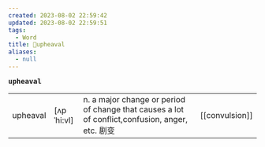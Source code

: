 ```yaml
---
created: 2023-08-02 22:59:42
updated: 2023-08-02 22:59:51
tags:
  - Word
title: 📖upheaval
aliases:
  - null
---
```


<pre><strong>upheaval</strong></pre>
|   |   |   |   |
|---|---|---|---|
|upheaval|[ʌpˈhi:vl]|n. a major change or period of change that causes a lot of conflict,confusion, anger, etc. 剧变|[[convulsion]]|